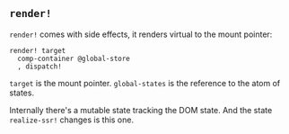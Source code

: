 ## `render!`

`render!` comes with side effects, it renders virtual to the mount pointer:

```
render! target
  comp-container @global-store
  , dispatch!
```

`target` is the mount pointer. `global-states` is the reference to the atom of states.

Internally there's a mutable state tracking the DOM state.
And the state `realize-ssr!` changes is this one.

